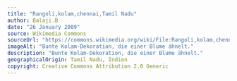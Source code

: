 ```yaml
---
title: "Rangoli,kolam,chennai,Tamil Nadu"
author: Balaji.B
date: "26 January 2009"
source: Wikimedia Commons
sourceUrl: "https://commons.wikimedia.org/wiki/File:Rangoli,kolam,chennai,Tamil_Nadu382.jpg"
imageAlt: "Bunte Kolam-Dekoration, die einer Blume ähnelt."
description: "Bunte Kolam-Dekoration, die einer Blume ähnelt."
geographicalOrigin: Tamil Nadu, Indien
copyright: Creative Commons Attribution 2.0 Generic
---
```

